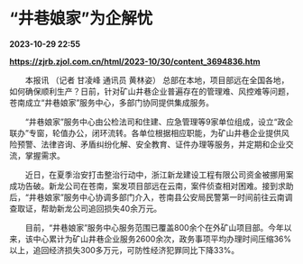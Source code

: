 # “井巷娘家”为企解忧

**2023-10-29 22:55**

**https://zjrb.zjol.com.cn/html/2023-10/30/content_3694836.htm**

　　本报讯 （记者 甘凌峰 通讯员 黄林姿） 总部在本地，项目部远在全国各地，如何确保顺利生产？日前，针对矿山井巷企业普遍存在的管理难、风控难等问题，苍南成立“井巷娘家”服务中心，多部门协同提供集成服务。

　　“井巷娘家”服务中心由公检法司和住建、应急管理等9家单位组成，设立“政企联办”专窗，轮值办公，闭环流转。各单位根据相应职能，为矿山井巷企业提供风险预警、法律咨询、矛盾纠纷化解、安全教育、证件办理等服务，并定期和企业交流，掌握需求。

　　近日，在夏季治安打击整治行动中，浙江新龙建设工程有限公司资金被挪用案成功告破。新龙公司在苍南，案发项目部远在云南，案件侦查相对困难。接到求助后，“井巷娘家”服务中心协调多部门介入，苍南县公安局民警第一时间前往云南调查取证，帮助新龙公司追回损失40余万元。

　　目前，“井巷娘家”服务中心服务范围已覆盖800余个在外矿山项目部。今年以来，该中心累计为矿山井巷企业服务2600余次，政务事项平均办理时间压缩36%以上，追回经济损失300多万元，可防性经济犯罪同比下降33%。